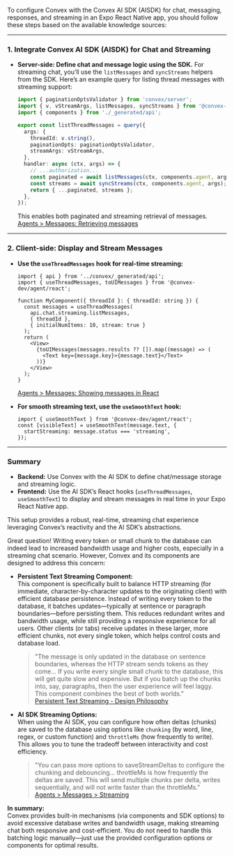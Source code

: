 To configure Convex with the Convex AI SDK (AISDK) for chat, messaging, responses, and streaming in an Expo React Native app, you should follow these steps based on the available knowledge sources:

---

### 1. **Integrate Convex AI SDK (AISDK) for Chat and Streaming**

- **Server-side: Define chat and message logic using the SDK.**
  For streaming chat, you’ll use the `listMessages` and `syncStreams` helpers from the SDK. Here’s an example query for listing thread messages with streaming support:

  ```ts
  import { paginationOptsValidator } from 'convex/server';
  import { v, vStreamArgs, listMessages, syncStreams } from '@convex-dev/agent';
  import { components } from './_generated/api';

  export const listThreadMessages = query({
    args: {
      threadId: v.string(),
      paginationOpts: paginationOptsValidator,
      streamArgs: vStreamArgs,
    },
    handler: async (ctx, args) => {
      // ...authorization...
      const paginated = await listMessages(ctx, components.agent, args);
      const streams = await syncStreams(ctx, components.agent, args);
      return { ...paginated, streams };
    },
  });
  ```

  This enables both paginated and streaming retrieval of messages.
  [Agents > Messages: Retrieving messages](https://docs.convex.dev/agents/messages#retrieving-messages)

---

### 2. **Client-side: Display and Stream Messages**

- **Use the `useThreadMessages` hook for real-time streaming:**

  ```tsx
  import { api } from '../convex/_generated/api';
  import { useThreadMessages, toUIMessages } from '@convex-dev/agent/react';

  function MyComponent({ threadId }: { threadId: string }) {
    const messages = useThreadMessages(
      api.chat.streaming.listMessages,
      { threadId },
      { initialNumItems: 10, stream: true }
    );
    return (
      <View>
        {toUIMessages(messages.results ?? []).map((message) => (
          <Text key={message.key}>{message.text}</Text>
        ))}
      </View>
    );
  }
  ```

  [Agents > Messages: Showing messages in React](https://docs.convex.dev/agents/messages#showing-messages-in-react)

- **For smooth streaming text, use the `useSmoothText` hook:**
  ```tsx
  import { useSmoothText } from '@convex-dev/agent/react';
  const [visibleText] = useSmoothText(message.text, {
    startStreaming: message.status === 'streaming',
  });
  ```

---

### **Summary**

- **Backend:** Use Convex with the AI SDK to define chat/message storage and streaming logic.
- **Frontend:** Use the AI SDK’s React hooks (`useThreadMessages`, `useSmoothText`) to display and stream messages in real time in your Expo React Native app.

This setup provides a robust, real-time, streaming chat experience leveraging Convex’s reactivity and the AI SDK’s abstractions.

Great question! Writing every token or small chunk to the database can indeed lead to increased bandwidth usage and higher costs, especially in a streaming chat scenario. However, Convex and its components are designed to address this concern:

- **Persistent Text Streaming Component:**  
  This component is specifically built to balance HTTP streaming (for immediate, character-by-character updates to the originating client) with efficient database persistence. Instead of writing every token to the database, it batches updates—typically at sentence or paragraph boundaries—before persisting them. This reduces redundant writes and bandwidth usage, while still providing a responsive experience for all users. Other clients (or tabs) receive updates in these larger, more efficient chunks, not every single token, which helps control costs and database load.

  > "The message is only updated in the database on sentence boundaries, whereas the HTTP stream sends tokens as they come... If you write every single small chunk to the database, this will get quite slow and expensive. But if you batch up the chunks into, say, paragraphs, then the user experience will feel laggy. This component combines the best of both worlds."  
  > [Persistent Text Streaming - Design Philosophy](https://www.convex.dev/components/persistent-text-streaming#design-philosophy)

- **AI SDK Streaming Options:**  
  When using the AI SDK, you can configure how often deltas (chunks) are saved to the database using options like `chunking` (by word, line, regex, or custom function) and `throttleMs` (how frequently to write). This allows you to tune the tradeoff between interactivity and cost efficiency.
  > "You can pass more options to saveStreamDeltas to configure the chunking and debouncing... throttleMs is how frequently the deltas are saved. This will send multiple chunks per delta, writes sequentially, and will not write faster than the throttleMs."  
  > [Agents > Messages > Streaming](https://docs.convex.dev/agents/messages#streaming)

**In summary:**  
Convex provides built-in mechanisms (via components and SDK options) to avoid excessive database writes and bandwidth usage, making streaming chat both responsive and cost-efficient. You do not need to handle this batching logic manually—just use the provided configuration options or components for optimal results.
